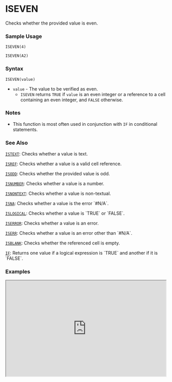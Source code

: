 # ISEVEN

Checks whether the provided value is even.

### Sample Usage

`ISEVEN(4)`

`ISEVEN(A2)`

### Syntax

`ISEVEN(value)`

* `value` - The value to be verified as even.
  * `ISEVEN` returns `TRUE` if `value` is an even integer or a reference to a cell containing an even integer, and `FALSE` otherwise.

### Notes

* This function is most often used in conjunction with `IF` in conditional statements.

### See Also

[`ISTEXT`](https://support.google.com/docs/answer/3093297): Checks whether a value is text.

[`ISREF`](https://support.google.com/docs/answer/3093354): Checks whether a value is a valid cell reference.

[`ISODD`](https://support.google.com/docs/answer/3093491): Checks whether the provided value is odd.

[`ISNUMBER`](https://support.google.com/docs/answer/3093296): Checks whether a value is a number.

[`ISNONTEXT`](https://support.google.com/docs/answer/3093295): Checks whether a value is non-textual.

[`ISNA`](https://support.google.com/docs/answer/3093293): Checks whether a value is the error \`#N/A\`.

[`ISLOGICAL`](https://support.google.com/docs/answer/3093351): Checks whether a value is \`TRUE\` or \`FALSE\`.

[`ISERROR`](https://support.google.com/docs/answer/3093349): Checks whether a value is an error.

[`ISERR`](https://support.google.com/docs/answer/3093348): Checks whether a value is an error other than \`#N/A\`.

[`ISBLANK`](https://support.google.com/docs/answer/3093290): Checks whether the referenced cell is empty.

[`IF`](https://support.google.com/docs/answer/3093364): Returns one value if a logical expression is \`TRUE\` and another if it is \`FALSE\`.

### Examples

<iframe height="300" src="https://docs.google.com/spreadsheet/pub?key=0As3tAuweYU9QdFB6LXEzRVE3NnBfOFhyM0ZOZTNLdHc&output=html" width="500"></iframe>
